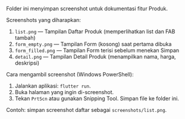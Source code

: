 Folder ini menyimpan screenshot untuk dokumentasi fitur Produk.

Screenshots yang diharapkan:

1. `list.png` — Tampilan Daftar Produk (memperlihatkan list dan FAB tambah)
2. `form_empty.png` — Tampilan Form (kosong) saat pertama dibuka
3. `form_filled.png` — Tampilan Form terisi sebelum menekan Simpan
4. `detail.png` — Tampilan Detail Produk (menampilkan nama, harga, deskripsi)

Cara mengambil screenshot (Windows PowerShell):

1. Jalankan aplikasi: `flutter run`.
2. Buka halaman yang ingin di-screenshot.
3. Tekan `PrtScn` atau gunakan Snipping Tool. Simpan file ke folder ini.

Contoh: simpan screenshot daftar sebagai `screenshots/list.png`.
